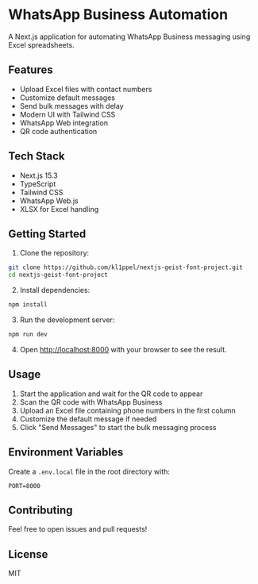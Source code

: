 # WhatsApp Business Automation

A Next.js application for automating WhatsApp Business messaging using Excel spreadsheets.

## Features

- Upload Excel files with contact numbers
- Customize default messages
- Send bulk messages with delay
- Modern UI with Tailwind CSS
- WhatsApp Web integration
- QR code authentication

## Tech Stack

- Next.js 15.3
- TypeScript
- Tailwind CSS
- WhatsApp Web.js
- XLSX for Excel handling

## Getting Started

1. Clone the repository:
```bash
git clone https://github.com/kl1ppel/nextjs-geist-font-project.git
cd nextjs-geist-font-project
```

2. Install dependencies:
```bash
npm install
```

3. Run the development server:
```bash
npm run dev
```

4. Open [http://localhost:8000](http://localhost:8000) with your browser to see the result.

## Usage

1. Start the application and wait for the QR code to appear
2. Scan the QR code with WhatsApp Business
3. Upload an Excel file containing phone numbers in the first column
4. Customize the default message if needed
5. Click "Send Messages" to start the bulk messaging process

## Environment Variables

Create a `.env.local` file in the root directory with:

```env
PORT=8000
```

## Contributing

Feel free to open issues and pull requests!

## License

MIT
